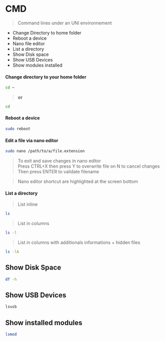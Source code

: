 # CMD

> Command lines under an UNI environnement<br>

- Change Directory to home folder
- Reboot a device
- Nano file editor
- List a directory
- Show Disk space
- Show USB Devices
- Show modules installed

#### Change directory to your home folder

```bash
cd ~
```

> **or**

```bash
cd
```

#### Reboot a device

```bash
sudo reboot
```

#### Edit a file via nano editor

```bash
sudo nano /path/to/a/file.extension
```

> To exit and save changes in nano editor<br>
> Press CTRL+X then press Y to overwrite file on N to cancel changes
> Then press ENTER to validate filename

> Nano editor shortcut are highlighted at the screen bottom

#### List a directory

> List inline

```bash
ls
```

> List in columns

```bash
ls -l
```

> List in columns with additionals informations + hidden files

```bash
ls -lA
```

## Show Disk Space

```bash
df -h
```

## Show USB Devices

```bash
lsusb
```

## Show installed modules

```bash
lsmod
```
